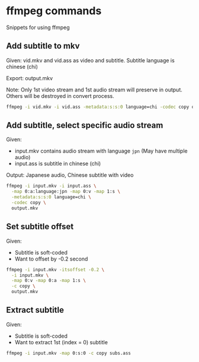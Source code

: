 # ffmpeg commands
Snippets for using ffmpeg

## Add subtitle to mkv
Given: vid.mkv and vid.ass as video and subtitle. Subtitle language is chinese (chi)

Export: output.mkv

Note: Only 1st video stream and 1st audio stream will preserve in output.
Others will be destroyed in convert process.

```bash
ffmpeg -i vid.mkv -i vid.ass -metadata:s:s:0 language=chi -codec copy output.mkv
```

## Add subtitle, select specific audio stream
Given:
 - input.mkv contains audio stream with language `jpn` (May have multiple audio)
 - input.ass is subtitle in chinese (chi)

Output:
Japanese audio, Chinese subtitle with video

```bash
ffmpeg -i input.mkv -i input.ass \
  -map 0:a:language:jpn -map 0:v -map 1:s \
  -metadata:s:s:0 language=chi \
  -codec copy \
  output.mkv
```

## Set subtitle offset
Given:
 - Subtitle is soft-coded
 - Want to offset by -0.2 second

```bash
ffmpeg -i input.mkv -itsoffset -0.2 \
  -i input.mkv \
  -map 0:v -map 0:a -map 1:s \
  -c copy \
  output.mkv
```

## Extract subtitle
Given:
 - Subtitle is soft-coded
 - Want to extract 1st (index = 0) subtitle

```bash
ffmpeg -i input.mkv -map 0:s:0 -c copy subs.ass
```
